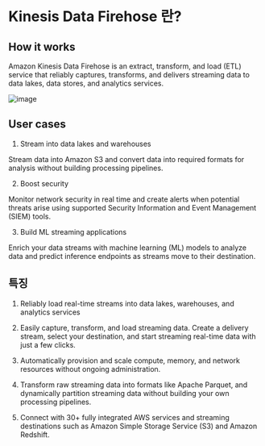 # Kinesis Data Firehose 란?

## How it works 

Amazon Kinesis Data Firehose is an extract, transform, and load (ETL) service that reliably captures, transforms, and delivers streaming data to data lakes, data stores, and analytics services.

![image](https://user-images.githubusercontent.com/52392004/164175010-b8aa82e4-6fbc-42a2-992b-a18348456a3b.png)


## User cases

1) Stream into data lakes and warehouses

Stream data into Amazon S3 and convert data into required formats for analysis without building processing pipelines.

2) Boost security

Monitor network security in real time and create alerts when potential threats arise using supported Security Information and Event Management (SIEM) tools.

3) Build ML streaming applications

Enrich your data streams with machine learning (ML) models to analyze data and predict inference endpoints as streams move to their destination.


## 특징

1) Reliably load real-time streams into data lakes, warehouses, and analytics services

2) Easily capture, transform, and load streaming data. Create a delivery stream, select your destination, and start streaming real-time data with just a few clicks.

3) Automatically provision and scale compute, memory, and network resources without ongoing administration.

4) Transform raw streaming data into formats like Apache Parquet, and dynamically partition streaming data without building your own processing pipelines.

5) Connect with 30+ fully integrated AWS services and streaming destinations such as Amazon Simple Storage Service (S3) and Amazon Redshift.


